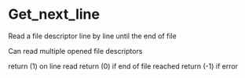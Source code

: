 # Get_next_line
 Read a file descriptor line by line until the end of file

Can read multiple opened file descriptors

return (1) on line read
return (0) if end of file reached
return (-1) if error
